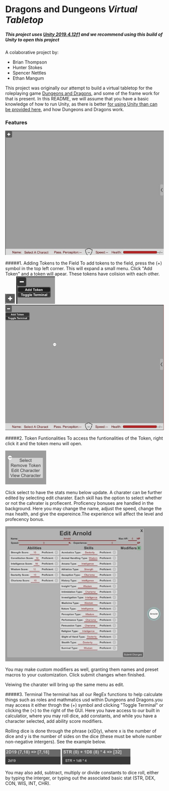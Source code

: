# Dragons and Dungeons _Virtual Tabletop_
##### This project uses [Unity 2019.4.12f1](https://unity.com/) and we recommend using this build of Unity to open this project

A colaborative project by:
- Brian Thompson
- Hunter Stokes
- Spencer Nettles
- Ethan Mangum

This project was originally our attempt to build a virtual tabletop for the roleplaying game [Dungeons and Dragons](https://dnd.wizards.com/), and some of the frame work for that is present. In this README, we will assume that you have a basic knowledge of how to run Unity, as there is better [for using Unity than can be provided here](https://unity.com/learn), and how Dungeons and Dragons work. 

### Features 

![GUI](pict_dnd/gui.jpg)

#####1. Adding Tokens to the Field
To add tokens to the field, press the (+) symbol in the top left corner. This will expand a small menu. Click "Add Token" and a token will apear. These tokens have colision with each other.
![(+)Symbol](pict_dnd/plus_symbol.jpg)
![Mini Menu](pict_dnd/mini_menu.jpg)
![Token on Field](pict_dnd/token_present.jpg)

#####2. Token Funtionalities 
To access the funtionalities of the Token, right click it and the token menu will open. 

![Token Menu](pict_dnd/token_menu.jpg)

Click select to have the stats menu below update. A charater can be further edited by selecting edit charater. Each skill has the option to select whether or not the cahrater is profiecent. Proficency bonuses are handled in the background. Here you may change the name, adjust the speed, change the max health, and give the expereince.The experience will affect the level and profecency bonus.

![Charater Edit](pict_dnd/edit_menu.jpg)

You may make custom modifiers as well, granting them names and preset macros to your customization. 
Click submit changes when finished. 

Veiwing the charater will bring up the same menu as edit. 


#####3. Terminal
The terminal has all our RegEx functions to help calculate things such as roles and mathmatics usd within Dungeons and Dragons.you may access it either throgh the (+) symbol and clicking "Toggle Terminal"
or clicking the (<) to the right of the GUI. Here you have access to our built in calculatior, where you may roll dice, add constants, and while you have a character selected, add ability score modifiers. 

Rolling dice is done through the phrase (x)D(y), where x is the number of dice and y is the number of sides on the dice (these must be whole number non-negative intergers).  See the example below.

![Dice Example 1](pict_dnd/dice_roll.jpg)
![Dice Example 2](pict_dnd/dice_ex_2.jpg)


You may also add, subtract, multiply or divide constants to dice roll, either by typing the interger, or typing out the associated basic stat (STR, DEX, CON, WIS, INT, CHR).
